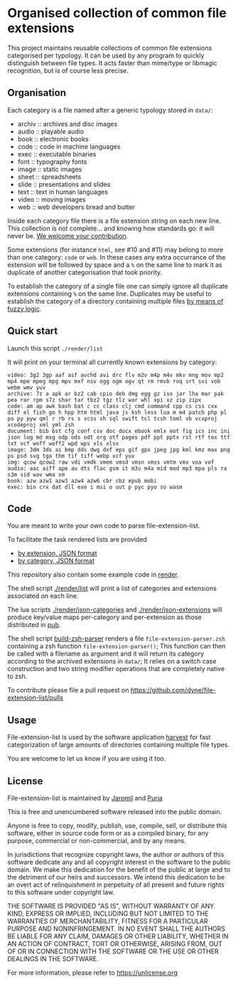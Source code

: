 # Organised collection of common file extensions

This project maintains reusable collections of common file extensions
categorised per typology. It can be used by any program to quickly
distinguish between file types. It acts faster than mime/type or
libmagic recognition, but is of course less precise.

## Organisation

Each category is a file named after a generic typology stored in `data/`:
- archiv :: archives and disc images
- audio :: playable audio
- book :: electronic books
- code :: code in machine languages
- exec :: executable binaries
- font :: typography fonts
- image :: static images
- sheet :: spreadsheets
- slide :: presentations and slides
- text :: text in human languages
- video :: moving images
- web :: web developers bread and butter

Inside each category file there is a file extension string on each new
line. This collection is not complete... and knowing how standards go:
it will never be. [We welcome your
contribution](https://github.com/dyne/file-extension-list/pulls).

Some extensions (for instance `html`, see #10 and #11) may belong to
more than one category: `code` or `web`. In these cases any extra
occurrance of the extension will be followed by space and a `%` on the
same line to mark it as duplicate of another categorisation that took
priority.

To establish the category of a single file one can simply ignore all
duplicate extensions containing `%` on the same line. Duplicates may
be useful to establish the category of a directory containing multiple
files [by means of fuzzy
logic](https://github.com/dyne/file-extension-list/pull/10#issuecomment-529363535).

## Quick start

Launch this script `./render/list`

It will print on your terminal all currently known extensions by category:

```
video: 3g2 3gp aaf asf avchd avi drc flv m2v m4p m4v mkv mng mov mp2 mp4 mpe mpeg mpg mpv mxf nsv ogg ogm ogv qt rm rmvb roq srt svi vob webm wmv yuv
archive: 7z a apk ar bz2 cab cpio deb dmg egg gz iso jar lha mar pak pea rar rpm s7z shar tar tbz2 tgz tlz war whl xpi xz zip zipx
code: am ap awk bash bat c cc class clj cmd command cpp cs css cxx diff el fish go h hpp htm html java js ksh less lua m m4 patch php pl po py pyw qml r rb rs s scss sh sql swift tcl tcsh toml vb vcxproj xcodeproj xml yml zsh
document: bib bst cfg conf csv doc docx ebook emlx eot fig ics inc ini json log md msg odp ods odt org otf pages pdf ppt pptx rst rtf tex ttf txt vcf woff woff2 wpd wps xls xlsx
image: 3dm 3ds ai bmp dds dwg dxf eps gif gpx jpeg jpg kml kmz max png ps psd svg tga thm tif tiff webp xcf yuv
img: qcow qcow2 raw vdi vmdk vmem vmsd vmsn vmss vmtm vmx voa vof
audio: aac aiff ape au dts flac gsm it m3u m4a mid mod mp3 mpa pls ra s3m sid wav wma xm
book: azw azw1 azw3 azw4 azw6 cbr cbz epub mobi
exec: bin crx dat dll exe i msi o out p pyc pyo so wasm
```

## Code

You are meant to write your own code to parse file-extension-list.

To facilitate the task rendered lists are provided

- [by extension, JSON format](pub/extensions.json)
- [by category, JSON format](pub/categories.json)

This repository also contain some example code in [render](render).

The shell script [./render/list](render/list) will print a list of categories and extensions associated on each line.

The lua scripts [./render/json-categories](render/json-categories) and [./render/json-extensions](render/json-extensions) will produce key/value maps per-category and per-extension as those distributed in [pub](pub).

The shell script [build-zsh-parser](render/build-zsh-parser) renders a
file `file-extension-parser.zsh` containing a zsh function
`file-extension-parser()`; This function can then be called with a
filename as argument and it will return its category according to the
archived extensions in `data/`; It relies on a switch case
construction and two string modifier operations that are completely
native to zsh.

To contribute please file a pull request on
https://github.com/dyne/file-extension-list/pulls

## Usage

File-extension-list is used by the software application
[harvest](https://github.com/dyne/harvest) for fast categorization of
large amounts of directories containing multiple file types.

You are welcome to let us know if you are using it too.

## License

File-extension-list is maintained by [Jaromil](/jaromil) and [Puria](/puria)

This is free and unencumbered software released into the public domain.

Anyone is free to copy, modify, publish, use, compile, sell, or
distribute this software, either in source code form or as a compiled
binary, for any purpose, commercial or non-commercial, and by any
means.

In jurisdictions that recognize copyright laws, the author or authors
of this software dedicate any and all copyright interest in the
software to the public domain. We make this dedication for the benefit
of the public at large and to the detriment of our heirs and
successors. We intend this dedication to be an overt act of
relinquishment in perpetuity of all present and future rights to this
software under copyright law.

THE SOFTWARE IS PROVIDED "AS IS", WITHOUT WARRANTY OF ANY KIND,
EXPRESS OR IMPLIED, INCLUDING BUT NOT LIMITED TO THE WARRANTIES OF
MERCHANTABILITY, FITNESS FOR A PARTICULAR PURPOSE AND NONINFRINGEMENT.
IN NO EVENT SHALL THE AUTHORS BE LIABLE FOR ANY CLAIM, DAMAGES OR
OTHER LIABILITY, WHETHER IN AN ACTION OF CONTRACT, TORT OR OTHERWISE,
ARISING FROM, OUT OF OR IN CONNECTION WITH THE SOFTWARE OR THE USE OR
OTHER DEALINGS IN THE SOFTWARE.

For more information, please refer to <https://unlicense.org>
